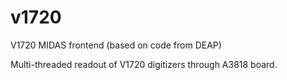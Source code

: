 # v1720
V1720 MIDAS frontend (based on code from DEAP)

Multi-threaded readout of V1720 digitizers through A3818 board.
